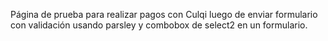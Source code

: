Página de prueba para realizar pagos con Culqi luego de enviar formulario con validación usando parsley y combobox de select2 en un formulario. 
